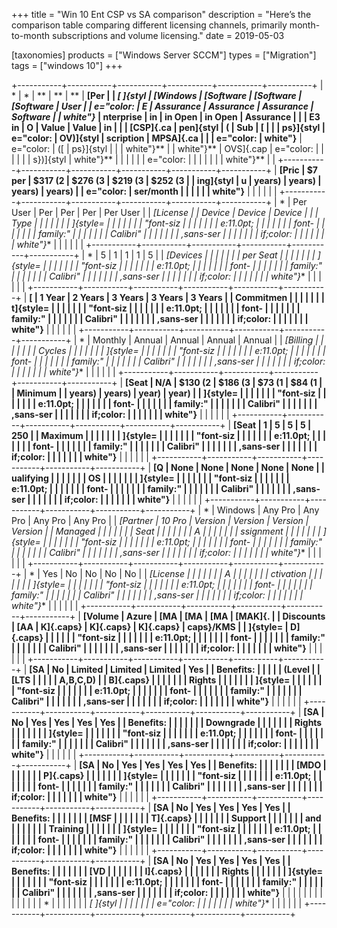 +++
title = "Win 10 Ent CSP vs SA comparison"
description = "Here’s the comparison table comparing different licensing channels, primarily month-to-month subscriptions and volume licensing."
date = 2019-05-03

[taxonomies]
products = ["Windows Server SCCM"]
types = ["Migration"]
tags = ["windows 10"]
+++

+-----------+-----------+-----------+-----------+-----------+-----------+
| *         | *         | **        | **        | **        | **[Per    |
| *[ ]{styl | *[Windows | [Software | [Software | [Software | User      |
| e="color: | E         | Assurance | Assurance | Assurance | Software  |
| white"}** | nterprise | in        | in Open   | in Open   | Assurance |
|           | E3 in     | O         | Value     | Value     | in        |
|           | [CSP]{.ca | pen]{styl | (         | Sub       | [         |
|           | ps}]{styl | e="color: | OV)]{styl | scription | MPSA]{.ca |
|           | e="color: | white"}** | e="color: | ([        | ps}]{styl |
|           | white"}** |           | white"}** | OVS]{.cap | e="color: |
|           |           |           |           | s})]{styl | white"}** |
|           |           |           |           | e="color: |           |
|           |           |           |           | white"}** |           |
+-----------+-----------+-----------+-----------+-----------+-----------+
| **[Pric   | \$7 per   | \$317 (2  | \$276 (3  | \$219 (3  | \$252 (3  |
| ing]{styl | u         | years)    | years)    | years)    | years)    |
| e="color: | ser/month |           |           |           |           |
| white"}** |           |           |           |           |           |
+-----------+-----------+-----------+-----------+-----------+-----------+
| *         | Per User  | Per       | Per       | Per       | Per User  |
| *[License |           | Device    | Device    | Device    |           |
| Type      |           |           |           |           |           |
| ]{style=  |           |           |           |           |           |
| "font-siz |           |           |           |           |           |
| e:11.0pt; |           |           |           |           |           |
|   font-   |           |           |           |           |           |
| family:\" |           |           |           |           |           |
| Calibri\" |           |           |           |           |           |
| ,sans-ser |           |           |           |           |           |
| if;color: |           |           |           |           |           |
| white"}** |           |           |           |           |           |
+-----------+-----------+-----------+-----------+-----------+-----------+
| *         | 5         | 1         | 1         | 1         | 5         |
| *[Devices |           |           |           |           |           |
| per Seat  |           |           |           |           |           |
| ]{style=  |           |           |           |           |           |
| "font-siz |           |           |           |           |           |
| e:11.0pt; |           |           |           |           |           |
|   font-   |           |           |           |           |           |
| family:\" |           |           |           |           |           |
| Calibri\" |           |           |           |           |           |
| ,sans-ser |           |           |           |           |           |
| if;color: |           |           |           |           |           |
| white"}** |           |           |           |           |           |
+-----------+-----------+-----------+-----------+-----------+-----------+
| **[       | 1 Year    | 2 Years   | 3 Years   | 3 Years   | 3 Years   |
| Commitmen |           |           |           |           |           |
| t]{style= |           |           |           |           |           |
| "font-siz |           |           |           |           |           |
| e:11.0pt; |           |           |           |           |           |
|   font-   |           |           |           |           |           |
| family:\" |           |           |           |           |           |
| Calibri\" |           |           |           |           |           |
| ,sans-ser |           |           |           |           |           |
| if;color: |           |           |           |           |           |
| white"}** |           |           |           |           |           |
+-----------+-----------+-----------+-----------+-----------+-----------+
| *         | Monthly   | Annual    | Annual    | Annual    | Annual    |
| *[Billing |           |           |           |           |           |
| Cycles    |           |           |           |           |           |
| ]{style=  |           |           |           |           |           |
| "font-siz |           |           |           |           |           |
| e:11.0pt; |           |           |           |           |           |
|   font-   |           |           |           |           |           |
| family:\" |           |           |           |           |           |
| Calibri\" |           |           |           |           |           |
| ,sans-ser |           |           |           |           |           |
| if;color: |           |           |           |           |           |
| white"}** |           |           |           |           |           |
+-----------+-----------+-----------+-----------+-----------+-----------+
| **[Seat   | N/A       | \$130 (2  | \$186 (3  | \$73 (1   | \$84 (1   |
| Minimum   |           | years)    | years)    | year)     | year)     |
| ]{style=  |           |           |           |           |           |
| "font-siz |           |           |           |           |           |
| e:11.0pt; |           |           |           |           |           |
|   font-   |           |           |           |           |           |
| family:\" |           |           |           |           |           |
| Calibri\" |           |           |           |           |           |
| ,sans-ser |           |           |           |           |           |
| if;color: |           |           |           |           |           |
| white"}** |           |           |           |           |           |
+-----------+-----------+-----------+-----------+-----------+-----------+
| **[Seat   | 1         | 5         | 5         | 5         | 250       |
| Maximum   |           |           |           |           |           |
| ]{style=  |           |           |           |           |           |
| "font-siz |           |           |           |           |           |
| e:11.0pt; |           |           |           |           |           |
|   font-   |           |           |           |           |           |
| family:\" |           |           |           |           |           |
| Calibri\" |           |           |           |           |           |
| ,sans-ser |           |           |           |           |           |
| if;color: |           |           |           |           |           |
| white"}** |           |           |           |           |           |
+-----------+-----------+-----------+-----------+-----------+-----------+
| **[Q      | None      | None      | None      | None      | None      |
| ualifying |           |           |           |           |           |
| OS        |           |           |           |           |           |
| ]{style=  |           |           |           |           |           |
| "font-siz |           |           |           |           |           |
| e:11.0pt; |           |           |           |           |           |
|   font-   |           |           |           |           |           |
| family:\" |           |           |           |           |           |
| Calibri\" |           |           |           |           |           |
| ,sans-ser |           |           |           |           |           |
| if;color: |           |           |           |           |           |
| white"}** |           |           |           |           |           |
+-----------+-----------+-----------+-----------+-----------+-----------+
| *         | Windows   | Any Pro   | Any Pro   | Any Pro   | Any Pro   |
| *[Partner | 10 Pro    | Version   | Version   | Version   | Version   |
| Managed   |           |           |           |           |           |
| Seat      |           |           |           |           |           |
| A         |           |           |           |           |           |
| ssignment |           |           |           |           |           |
| ]{style=  |           |           |           |           |           |
| "font-siz |           |           |           |           |           |
| e:11.0pt; |           |           |           |           |           |
|   font-   |           |           |           |           |           |
| family:\" |           |           |           |           |           |
| Calibri\" |           |           |           |           |           |
| ,sans-ser |           |           |           |           |           |
| if;color: |           |           |           |           |           |
| white"}** |           |           |           |           |           |
+-----------+-----------+-----------+-----------+-----------+-----------+
| *         | Yes       | No        | No        | No        | No        |
| *[License |           |           |           |           |           |
| A         |           |           |           |           |           |
| ctivation |           |           |           |           |           |
| ]{style=  |           |           |           |           |           |
| "font-siz |           |           |           |           |           |
| e:11.0pt; |           |           |           |           |           |
|   font-   |           |           |           |           |           |
| family:\" |           |           |           |           |           |
| Calibri\" |           |           |           |           |           |
| ,sans-ser |           |           |           |           |           |
| if;color: |           |           |           |           |           |
| white"}** |           |           |           |           |           |
+-----------+-----------+-----------+-----------+-----------+-----------+
| **[Volume | Azure     | [MA       | [MA       | [MA       | [MAK]{.   |
| Discounts | [AA       | K]{.caps} | K]{.caps} | K]{.caps} | caps}/KMS |
| ]{style=  | D]{.caps} |           |           |           |           |
| "font-siz |           |           |           |           |           |
| e:11.0pt; |           |           |           |           |           |
|   font-   |           |           |           |           |           |
| family:\" |           |           |           |           |           |
| Calibri\" |           |           |           |           |           |
| ,sans-ser |           |           |           |           |           |
| if;color: |           |           |           |           |           |
| white"}** |           |           |           |           |           |
+-----------+-----------+-----------+-----------+-----------+-----------+
| **[SA     | No        | Limited   | Limited   | Limited   | Yes       |
| Benefits: |           |           |           |           | (Level    |
| [LTS      |           |           |           |           | A,B,C,D)  |
| B]{.caps} |           |           |           |           |           |
| Rights    |           |           |           |           |           |
| ]{style=  |           |           |           |           |           |
| "font-siz |           |           |           |           |           |
| e:11.0pt; |           |           |           |           |           |
|   font-   |           |           |           |           |           |
| family:\" |           |           |           |           |           |
| Calibri\" |           |           |           |           |           |
| ,sans-ser |           |           |           |           |           |
| if;color: |           |           |           |           |           |
| white"}** |           |           |           |           |           |
+-----------+-----------+-----------+-----------+-----------+-----------+
| **[SA     | No        | Yes       | Yes       | Yes       | Yes       |
| Benefits: |           |           |           |           |           |
| Downgrade |           |           |           |           |           |
| Rights    |           |           |           |           |           |
| ]{style=  |           |           |           |           |           |
| "font-siz |           |           |           |           |           |
| e:11.0pt; |           |           |           |           |           |
|   font-   |           |           |           |           |           |
| family:\" |           |           |           |           |           |
| Calibri\" |           |           |           |           |           |
| ,sans-ser |           |           |           |           |           |
| if;color: |           |           |           |           |           |
| white"}** |           |           |           |           |           |
+-----------+-----------+-----------+-----------+-----------+-----------+
| **[SA     | No        | Yes       | Yes       | Yes       | Yes       |
| Benefits: |           |           |           |           |           |
| [MDO      |           |           |           |           |           |
| P]{.caps} |           |           |           |           |           |
| ]{style=  |           |           |           |           |           |
| "font-siz |           |           |           |           |           |
| e:11.0pt; |           |           |           |           |           |
|   font-   |           |           |           |           |           |
| family:\" |           |           |           |           |           |
| Calibri\" |           |           |           |           |           |
| ,sans-ser |           |           |           |           |           |
| if;color: |           |           |           |           |           |
| white"}** |           |           |           |           |           |
+-----------+-----------+-----------+-----------+-----------+-----------+
| **[SA     | No        | Yes       | Yes       | Yes       | Yes       |
| Benefits: |           |           |           |           |           |
| [MSF      |           |           |           |           |           |
| T]{.caps} |           |           |           |           |           |
| Support   |           |           |           |           |           |
| and       |           |           |           |           |           |
| Training  |           |           |           |           |           |
| ]{style=  |           |           |           |           |           |
| "font-siz |           |           |           |           |           |
| e:11.0pt; |           |           |           |           |           |
|   font-   |           |           |           |           |           |
| family:\" |           |           |           |           |           |
| Calibri\" |           |           |           |           |           |
| ,sans-ser |           |           |           |           |           |
| if;color: |           |           |           |           |           |
| white"}** |           |           |           |           |           |
+-----------+-----------+-----------+-----------+-----------+-----------+
| **[SA     | No        | Yes       | Yes       | Yes       | Yes       |
| Benefits: |           |           |           |           |           |
| [VD       |           |           |           |           |           |
| I]{.caps} |           |           |           |           |           |
| Rights    |           |           |           |           |           |
| ]{style=  |           |           |           |           |           |
| "font-siz |           |           |           |           |           |
| e:11.0pt; |           |           |           |           |           |
|   font-   |           |           |           |           |           |
| family:\" |           |           |           |           |           |
| Calibri\" |           |           |           |           |           |
| ,sans-ser |           |           |           |           |           |
| if;color: |           |           |           |           |           |
| white"}** |           |           |           |           |           |
|           |           |           |           |           |           |
| *         |           |           |           |           |           |
| *[ ]{styl |           |           |           |           |           |
| e="color: |           |           |           |           |           |
| white"}** |           |           |           |           |           |
+-----------+-----------+-----------+-----------+-----------+-----------+
